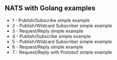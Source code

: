 ## NATS with Golang examples

- 1 - Publish/Subscribe simple example
- 2 - Publish/Wildcard Subscriber simple example
- 3 - Request/Reply simple example
- 4 - Publish/Subscribe simple example
- 5 - Publish/Wildcard Subscriber simple example
- 6 - Request/Reply simple example
- 7 - Request/Reply with Protobuf simple example
